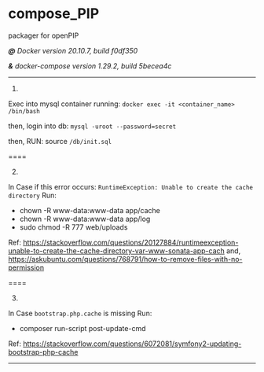 # compose_PIP
packager for openPIP

***@** Docker version 20.10.7, build f0df350*

***&** docker-compose version 1.29.2, build 5becea4c*


-----------
1.
Exec into mysql container running: `docker exec -it <container_name> /bin/bash`

then, login into db: `mysql -uroot --password=secret`

then, RUN: source `/db/init.sql`

====

2.
In Case if this error occurs:
`RuntimeException: Unable to create the cache directory`
Run:
  - chown -R www-data:www-data app/cache
  - chown -R www-data:www-data app/log
  - sudo chmod -R 777 web/uploads
 
 Ref: https://stackoverflow.com/questions/20127884/runtimeexception-unable-to-create-the-cache-directory-var-www-sonata-app-cach
 and,
 https://askubuntu.com/questions/768791/how-to-remove-files-with-no-permission

====

3.
In Case `bootstrap.php.cache` is missing
Run:
  - composer run-script post-update-cmd
 
 Ref: https://stackoverflow.com/questions/6072081/symfony2-updating-bootstrap-php-cache 
 
--------
